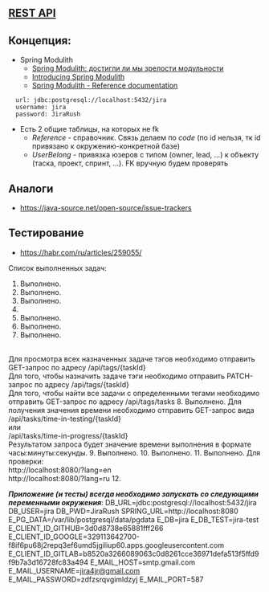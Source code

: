 ## [REST API](http://localhost:8080/doc)

## Концепция:

- Spring Modulith
    - [Spring Modulith: достигли ли мы зрелости модульности](https://habr.com/ru/post/701984/)
    - [Introducing Spring Modulith](https://spring.io/blog/2022/10/21/introducing-spring-modulith)
    - [Spring Modulith - Reference documentation](https://docs.spring.io/spring-modulith/docs/current-SNAPSHOT/reference/html/)

```
  url: jdbc:postgresql://localhost:5432/jira
  username: jira
  password: JiraRush
```

- Есть 2 общие таблицы, на которых не fk
    - _Reference_ - справочник. Связь делаем по _code_ (по id нельзя, тк id привязано к окружению-конкретной базе)
    - _UserBelong_ - привязка юзеров с типом (owner, lead, ...) к объекту (таска, проект, спринт, ...). FK вручную будем
      проверять

## Аналоги

- https://java-source.net/open-source/issue-trackers

## Тестирование

- https://habr.com/ru/articles/259055/

Список выполненных задач:
1. Выполнено.
2. Выполнено.
3. Выполнено.
4. 
5. Выполнено.
6. Выполнено.
7. Выполнено.
<br>
Для просмотра всех назначенных задаче тэгов необходимо отправить GET-запрос
по адресу /api/tags/{taskId}
<br>
Для того, чтобы назначить задаче тэги необходимо отправить
PATCH-запрос по адресу /api/tags/{taskId}
<br>
Для того, чтобы найти все задачи с определенными тегами
необходимо отправить GET-запрос по адресу
/api/tags/tasks
8. Выполнено. Для получения значения времени необходимо отправить GET-запрос вида
<br>
/api/tasks/time-in-testing/{taskId}
<br> или <br>
/api/tasks/time-in-progress/{taskId}
<br>
Результатом запроса будет значение времени выполнения в формате часы:минуты:секунды.
9. Выполнено.
10. Выполнено.
11. Выполнено. Для проверки:
<br>
http://localhost:8080/?lang=en
<br>
http://localhost:8080/?lang=ru
12. 

***Приложение (и тесты) всегда необходимо запускать со следующими переменными окружения***:
DB_URL=jdbc:postgresql://localhost:5432/jira
DB_USER=jira
DB_PWD=JiraRush
SPRING_URL=http://localhost:8080
E_PG_DATA=/var/lib/postgresql/data/pgdata
E_DB=jira
E_DB_TEST=jira-test
E_CLIENT_ID_GITHUB=3d0d8738e65881fff266
E_CLIENT_ID_GOOGLE=329113642700-f8if6pu68j2repq3ef6umd5jgiliup60.apps.googleusercontent.com
E_CLIENT_ID_GITLAB=b8520a3266089063c0d8261cce36971defa513f5ffd9f9b7a3d16728fc83a494
E_MAIL_HOST=smtp.gmail.com
E_MAIL_USERNAME=jira4jr@gmail.com
E_MAIL_PASSWORD=zdfzsrqvgimldzyj
E_MAIL_PORT=587